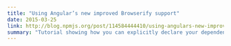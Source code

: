 ```yaml
---
title: "Using Angular’s new improved Browserify support"
date: 2015-03-25
link: http://blog.npmjs.org/post/114584444410/using-angulars-new-improved-browserify-support
summary: "Tutorial showing how you can explicitly declare your dependency tree in Angular projects."
---
```

